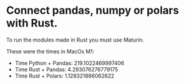 # Connect pandas, numpy or polars with Rust.

To run the modules made in Rust you must use Maturin.

These were the times in MacOs M1:

- Time Python + Pandas: 219.1022469997406
- Time Rust + Pandas: 4.293076276779175
- Time Rust + Polars: 1.128321886062622
